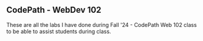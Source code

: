 ## CodePath - WebDev 102

These are all the labs I have done during Fall '24 - CodePath Web 102 class to be able to assist students during class.
